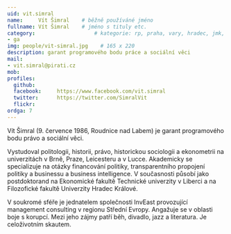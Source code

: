 ```yaml
---
uid: vit.simral
name:     Vít Šimral  	# běžně používáné jméno
fullname: Vít Šimral  	# jméno s tituly etc.
category:                 	# kategorie: rp, praha, vary, hradec, jmk, senat
- ga
img: people/vit-simral.jpg    # 165 x 220
description: garant programového bodu práce a sociální věci             	# kratký popis, max 160 znaků
mail:
- vit.simral@pirati.cz
mob:			  
profiles:
  github:     
  facebook: 	https://www.facebook.com/vit.simral
  twitter: 		https://twitter.com/SimralVit
  flickr:	
ordga: 7
---
```


Vít Šimral (9. července 1986, Roudnice nad Labem) je garant programového bodu právo a sociální věci. 

Vystudoval politologii, historii, právo, historickou sociologii a ekonometrii na univerzitách v Brně, Praze, Leicesteru a v Lucce. Akademicky se specializuje na otázky financování politiky, transparentního propojení politiky a businessu a business intelligence. V současnosti působí jako postdoktorand na Ekonomické fakultě Technické univerzity v Liberci a na Filozofické fakultě Univerzity Hradec Králové.

V soukromé sféře je jednatelem společnosti InvEast provozující management consulting v regionu Střední Evropy. Angažuje se v oblasti boje s korupcí. Mezi jeho zájmy patří běh, divadlo, jazz a literatura. Je celoživotním skautem.

